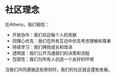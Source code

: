 # 社区理念

在Athens，我们相信：

- 开放协作：我们欢迎每个人的贡献
- 同理心优先：我们在所有互动中优先考虑理解和尊重
- 持续学习：我们拥抱成长和改进
- 透明度：我们公开沟通我们的决策和流程
- 包容性：我们为所有人创造一个友好的环境

当我们共同遵循这些原则时，我们的社区就会蓬勃发展。